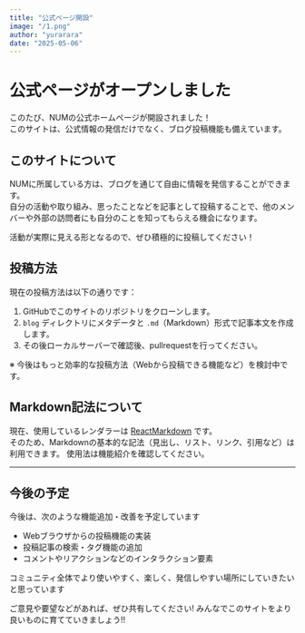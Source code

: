 ```yaml
---
title: "公式ページ開設"
image: "/1.png"
author: "yurarara"
date: "2025-05-06"
---
```


# 公式ページがオープンしました 

このたび、NUMの公式ホームページが開設されました！  
このサイトは、公式情報の発信だけでなく、ブログ投稿機能も備えています。

## このサイトについて

NUMに所属している方は、ブログを通じて自由に情報を発信することができます。  
自分の活動や取り組み、思ったことなどを記事として投稿することで、他のメンバーや外部の訪問者にも自分のことを知ってもらえる機会になります。

活動が実際に見える形となるので、ぜひ積極的に投稿してください！

## 投稿方法

現在の投稿方法は以下の通りです：

1. GitHubでこのサイトのリポジトリをクローンします。
2. `blog` ディレクトリにメタデータと `.md`（Markdown）形式で記事本文を作成します。
2. その後ローカルサーバーで確認後、pullrequestを行ってください。

※ 今後はもっと効率的な投稿方法（Webから投稿できる機能など）を検討中です。

## Markdown記法について

現在、使用しているレンダラーは [ReactMarkdown](https://github.com/remarkjs/react-markdown) です。  
そのため、Markdownの基本的な記法（見出し、リスト、リンク、引用など）は利用できます。
使用法は機能紹介を確認してください。

---

## 今後の予定

今後は、次のような機能追加・改善を予定しています

- Webブラウザからの投稿機能の実装
- 投稿記事の検索・タグ機能の追加
- コメントやリアクションなどのインタラクション要素

コミュニティ全体でより使いやすく、楽しく、発信しやすい場所にしていきたいと思っています

ご意見や要望などがあれば、ぜひ共有してください! 
みんなでこのサイトをより良いものに育てていきましょう!!
